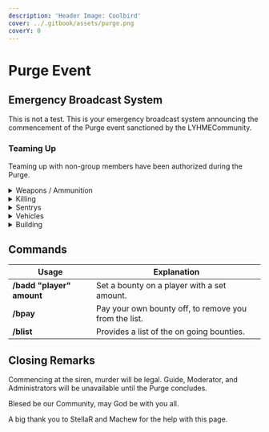 ```yaml
---
description: 'Header Image: Coolbird'
cover: ../.gitbook/assets/purge.png
coverY: 0
---
```


# Purge Event

## Emergency Broadcast System

This is not a test. This is your emergency broadcast system announcing the commencement of the Purge event sanctioned by the LYHMECommunity.

### Teaming Up

Teaming up with non-group members have been authorized during the Purge.

<details>

<summary>Weapons / Ammunition</summary>

**Weapons:** Any Staff Weapons, LYHME Eradicator, and MK2.\
**Ammunition:** Special 20 Gauge, and 12 Gauge.

Using one of the following, you will be banned for **24 hours**!\
**Staff Related:** Action will be taken upon you.

</details>

<details>

<summary>Killing</summary>

**TPAing** to intentionally kill a member or when a member first spawns.\
Members inside their **base**, even if any doors or windows are open.

Staff Members which are on duty (will be wearing **staff clothes**).

**Note:** You may kill / attack members standing on their balconies, rooftops or in their front yard.

Intentionally TPAing you will be banned for **2 hours**!\
Spawn killing you will be banned for **1 hour**!\
On duty staff member you will be banned for **1 hour**!\
Member inside their base you will be banned for **12 hours**!\
Not hostile related you will be given a **verbal warned** first, if happens again a **1 hour** ban will take place!

</details>

<details>

<summary>Sentrys</summary>

Using neutral or hostile sentrys.

Using one of the following, you will be banned for **24 hours**!

</details>

<details>

<summary>Vehicles</summary>

Placing any kind of barbed wire, fence, or any of the special variants on your vehicle.

</details>

<details>

<summary>Building</summary>

Pathways across the sky or ground on the map or intentionally maliciously trying to get into a base.

Pathways you will be banned for **1 hour**!\
Raiding you will be banned for **6 hours**!

</details>

## Commands

| Usage                     | Explanation                                           |
| ------------------------- | ----------------------------------------------------- |
| **/badd "player" amount** | Set a bounty on a player with a set amount.           |
| **/bpay**                 | Pay your own bounty off, to remove you from the list. |
| **/blist**                | Provides a list of the on going bounties.             |

## Closing Remarks

Commencing at the siren, murder will be legal. Guide, Moderator, and Administrators will be unavailable until the Purge concludes.

Blesed be our Community, may God be with you all.

A big thank you to StellaR and Machew for the help with this page.
